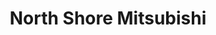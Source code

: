 ---
title: "North Shore Mitsubishi"
url: /district-of-north-vancouver/north-shore-mitsubishi/
shop: Autohaus
---